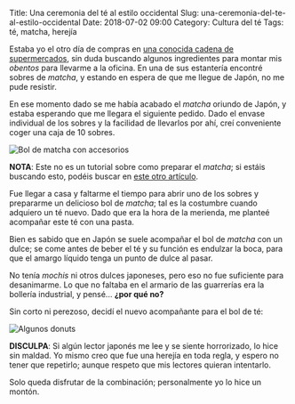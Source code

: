 Title: Una ceremonia del té al estilo occidental
Slug: una-ceremonia-del-te-al-estilo-occidental
Date: 2018-07-02 09:00
Category: Cultura del té
Tags: té, matcha, herejía



Estaba yo el otro día de compras en [una conocida cadena de supermercados]({filename}/pages/spam.md), sin duda buscando algunos ingredientes para montar mis *obentos* para llevarme a la oficina. En una de sus estantería encontré sobres de *matcha*, y estando en espera de que me llegue de Japón, no me pude resistir.

En ese momento dado se me había acabado el *matcha* oriundo de Japón, y estaba esperando que me llegara el siguiente pedido. Dado el envase individual de los sobres y la facilidad de llevarlos por ahí, creí conveniente coger una caja de 10 sobres.

![Bol de matcha con accesorios]({filename}/images/matcha-bowl-and-accessories.jpg)

**NOTA**: Este no es un tutorial sobre como preparar el *matcha*; si estáis buscando esto, podéis buscar en [este otro artículo]({filename}/articles/la-preparacion-del-te-matcha.md).

Fue llegar a casa y faltarme el tiempo para abrir uno de los sobres y prepararme un delicioso bol de *matcha*; tal es la costumbre cuando adquiero un té nuevo. Dado que era la hora de la merienda, me planteé acompañar este té con una pasta.

Bien es sabido que en Japón se suele acompañar el bol de *matcha* con un dulce; se come antes de beber el té y su función es endulzar la boca, para que el amargo líquido tenga un punto de dulce al pasar.

No tenía *mochis* ni otros dulces japoneses, pero eso no fue suficiente para desanimarme. Lo que no faltaba en el armario de las guarrerías era la bollería industrial, y pensé... **¿por qué no?**

Sin corto ni perezoso, decidí el nuevo acompañante para el bol de té:

![Algunos donuts]({filename}/images/some-donuts.jpg)

**DISCULPA**: Si algún lector japonés me lee y se siente horrorizado, lo hice sin maldad. Yo mismo creo que fue una herejía en toda regla, y espero no tener que repetirlo; aunque respeto que mis lectores quieran intentarlo.

Solo queda disfrutar de la combinación; personalmente yo lo hice un montón.

